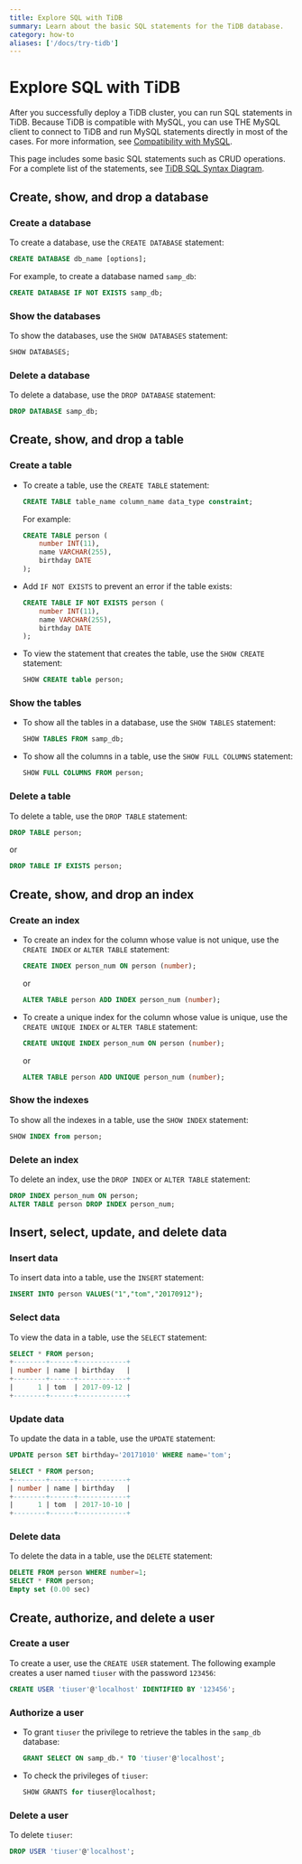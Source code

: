 ```yaml
---
title: Explore SQL with TiDB 
summary: Learn about the basic SQL statements for the TiDB database.
category: how-to
aliases: ['/docs/try-tidb'] 
---
```


# Explore SQL with TiDB

After you successfully deploy a TiDB cluster, you can run SQL statements in TiDB. Because TiDB is compatible with MySQL, you can use THE MySQL client to connect to TiDB and run MySQL statements directly in most of the cases. For more information, see [Compatibility with MySQL](/v3.0/reference/mysql-compatibility.md).

This page includes some basic SQL statements such as CRUD operations. For a complete list of the statements, see [TiDB SQL Syntax Diagram](https://pingcap.github.io/sqlgram/).

## Create, show, and drop a database

### Create a database

To create a database, use the `CREATE DATABASE` statement:

```sql
CREATE DATABASE db_name [options];
```

For example, to create a database named `samp_db`:

```sql
CREATE DATABASE IF NOT EXISTS samp_db;
```

### Show the databases

To show the databases, use the `SHOW DATABASES` statement:

```sql
SHOW DATABASES;
```

### Delete a database

To delete a database, use the `DROP DATABASE` statement:

```sql
DROP DATABASE samp_db;
```

## Create, show, and drop a table

### Create a table

- To create a table, use the `CREATE TABLE` statement:

    ```sql
    CREATE TABLE table_name column_name data_type constraint;
    ```

    For example:

    ```sql
    CREATE TABLE person (
        number INT(11),
        name VARCHAR(255),
        birthday DATE
    );
    ```

- Add `IF NOT EXISTS` to prevent an error if the table exists:

    ```sql
    CREATE TABLE IF NOT EXISTS person (
        number INT(11),
        name VARCHAR(255),
        birthday DATE
    );
    ```

- To view the statement that creates the table, use the `SHOW CREATE` statement:

    ```sql
    SHOW CREATE table person;
    ```

### Show the tables

- To show all the tables in a database, use the `SHOW TABLES` statement:

    ```sql
    SHOW TABLES FROM samp_db;
    ```

- To show all the columns in a table, use the `SHOW FULL COLUMNS` statement:

    ```sql
    SHOW FULL COLUMNS FROM person;
    ```

### Delete a table

To delete a table, use the `DROP TABLE` statement:

```sql
DROP TABLE person;
```

or

```sql
DROP TABLE IF EXISTS person;
```

## Create, show, and drop an index

### Create an index

- To create an index for the column whose value is not unique, use the `CREATE INDEX` or `ALTER TABLE` statement:

    ```sql
    CREATE INDEX person_num ON person (number);
    ```

    or

    ```sql
    ALTER TABLE person ADD INDEX person_num (number);
    ```

- To create a unique index for the column whose value is unique, use the `CREATE UNIQUE INDEX` or `ALTER TABLE` statement:

    ```sql
    CREATE UNIQUE INDEX person_num ON person (number);
    ```

    or

    ```sql
    ALTER TABLE person ADD UNIQUE person_num (number);
    ```

### Show the indexes

To show all the indexes in a table, use the `SHOW INDEX` statement:

```sql
SHOW INDEX from person;
```

### Delete an index

To delete an index, use the `DROP INDEX` or `ALTER TABLE` statement:

```sql
DROP INDEX person_num ON person;
ALTER TABLE person DROP INDEX person_num;
```

## Insert, select, update, and delete data

### Insert data

To insert data into a table, use the `INSERT` statement:

```sql
INSERT INTO person VALUES("1","tom","20170912");
```

### Select data

To view the data in a table, use the `SELECT` statement:

```sql
SELECT * FROM person;
+--------+------+------------+
| number | name | birthday   |
+--------+------+------------+
|      1 | tom  | 2017-09-12 |
+--------+------+------------+
```

### Update data

To update the data in a table, use the `UPDATE` statement:

```sql
UPDATE person SET birthday='20171010' WHERE name='tom';

SELECT * FROM person;
+--------+------+------------+
| number | name | birthday   |
+--------+------+------------+
|      1 | tom  | 2017-10-10 |
+--------+------+------------+
```

### Delete data

To delete the data in a table, use the `DELETE` statement:

```sql
DELETE FROM person WHERE number=1;
SELECT * FROM person;
Empty set (0.00 sec)
```

## Create, authorize, and delete a user

### Create a user

To create a user, use the `CREATE USER` statement. The following example creates a user named `tiuser` with the password `123456`:

```sql
CREATE USER 'tiuser'@'localhost' IDENTIFIED BY '123456';
```

### Authorize a user

- To grant `tiuser` the privilege to retrieve the tables in the `samp_db` database:

    ```sql
    GRANT SELECT ON samp_db.* TO 'tiuser'@'localhost';
    ```

- To check the privileges of `tiuser`:

    ```sql
    SHOW GRANTS for tiuser@localhost;
    ```

### Delete a user

To delete `tiuser`:

```sql
DROP USER 'tiuser'@'localhost';
```
